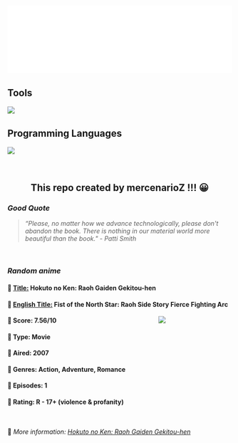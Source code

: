 
<img src="svg/nai.svg" />

<p>
  <h2>Tools</h2>
  <a href="https://skillicons.dev">
    <img src="https://skillicons.dev/icons?i=git,bash,vim,ubuntu,tensorflow,pytorch,docker,raspberrypi" />
  </a>

  <br />

  <h2>Programming Languages</h2>

  <a href="https://skillicons.dev">
    <img src="https://skillicons.dev/icons?i=python,c,cpp" />
  </a>
</p>

<br />

<h2 align="center">This repo created by mercenarioZ !!! 😀</h2>
<h3><i>Good Quote</i></h3>

<blockquote>
<i>
“Please, no matter how we advance technologically, please don't abandon the book. There is nothing in our material world more beautiful than the book." - Patti Smith
</i>
</blockquote>

<br />

<h3><i>Random anime</i></h3>

<h4>
  <strong>🥭 <u>Title:</u></strong> Hokuto no Ken: Raoh Gaiden Gekitou-hen
</h4>

<h4>🌿 <u>English Title:</u> Fist of the North Star: Raoh Side Story Fierce Fighting Arc</h4>

<img align="right" width="165" src=https://cdn.myanimelist.net/images/anime/9/29678.jpg />

<h4>🌱 Score: 7.56/10</h4>

<h4>🌲 Type: Movie</h4>

<h4>🌴 Aired: 2007</h4>

<h4>🌵 Genres: Action, Adventure, Romance</h4>

<h4>🥑 Episodes: 1</h4>

<h4>🍏 Rating: R - 17+ (violence & profanity)</h4>

<br />

🍂 *More information: [Hokuto no Ken: Raoh Gaiden Gekitou-hen](https://myanimelist.net/anime/2174/Hokuto_no_Ken__Raoh_Gaiden_Gekitou-hen)*
    